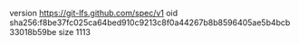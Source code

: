 version https://git-lfs.github.com/spec/v1
oid sha256:f8be37fc025ca64bed910c9213c8f0a44267b8b8596405ae5b4bcb33018b59be
size 1113
